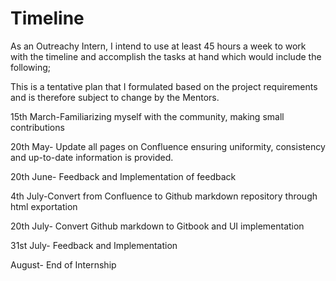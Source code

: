 # Timeline

As an Outreachy Intern, I intend to use at least 45 hours a week to work with the timeline and accomplish the tasks at hand which would include the following;

This is a tentative plan that I formulated based on the project requirements and is therefore subject to change by the Mentors.

15th March-Familiarizing myself with the community, making small contributions

20th May- Update all pages on Confluence ensuring uniformity, consistency and up-to-date information is provided.

20th June- Feedback and Implementation of feedback

4th July-Convert from Confluence to Github markdown repository through html exportation

20th July- Convert Github markdown to Gitbook and UI implementation

31st July- Feedback and Implementation

August- End of Internship

